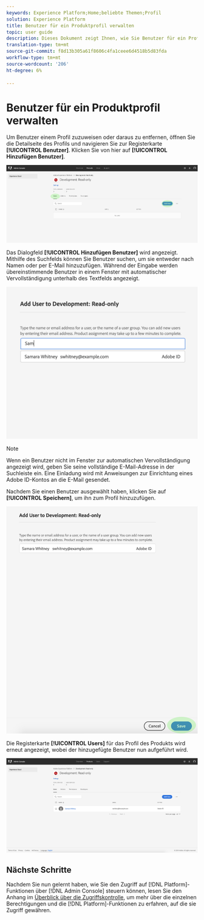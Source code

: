 ```yaml
---
keywords: Experience Platform;Home;beliebte Themen;Profil
solution: Experience Platform
title: Benutzer für ein Produktprofil verwalten
topic: user guide
description: Dieses Dokument zeigt Ihnen, wie Sie Benutzer für ein Profil in der Benutzeroberfläche von Adobe Experience Platform verwalten.
translation-type: tm+mt
source-git-commit: f8d13b305a61f8606c4fa1ceee6d4518b5d83fda
workflow-type: tm+mt
source-wordcount: '206'
ht-degree: 6%

---
```



# Benutzer für ein Produktprofil verwalten

Um Benutzer einem Profil zuzuweisen oder daraus zu entfernen, öffnen Sie die Detailseite des Profils und navigieren Sie zur Registerkarte **[!UICONTROL Benutzer]**. Klicken Sie von hier auf **[!UICONTROL Hinzufügen Benutzer]**.

![add-users-button](../images/add-users-button.png)

Das Dialogfeld **[!UICONTROL Hinzufügen Benutzer]** wird angezeigt. Mithilfe des Suchfelds können Sie Benutzer suchen, um sie entweder nach Namen oder per E-Mail hinzuzufügen. Während der Eingabe werden übereinstimmende Benutzer in einem Fenster mit automatischer Vervollständigung unterhalb des Textfelds angezeigt.

![add-user-autocomplete](../images/add-user-autocomplete.png)

>[!NOTE]
>
>Wenn ein Benutzer nicht im Fenster zur automatischen Vervollständigung angezeigt wird, geben Sie seine vollständige E-Mail-Adresse in der Suchleiste ein. Eine Einladung wird mit Anweisungen zur Einrichtung eines Adobe ID-Kontos an die E-Mail gesendet.

Nachdem Sie einen Benutzer ausgewählt haben, klicken Sie auf **[!UICONTROL Speichern]**, um ihn zum Profil hinzuzufügen.

![add-user-save](../images/add-user-save.png)

Die Registerkarte **[!UICONTROL Users]** für das Profil des Produkts wird erneut angezeigt, wobei der hinzugefügte Benutzer nun aufgeführt wird.

![vom Benutzer hinzugefügt](../images/user-added.png)

## Nächste Schritte

Nachdem Sie nun gelernt haben, wie Sie den Zugriff auf [!DNL Platform]-Funktionen über [!DNL Admin Console] steuern können, lesen Sie den Anhang im [Überblick über die Zugriffskontrolle](../home.md), um mehr über die einzelnen Berechtigungen und die [!DNL Platform]-Funktionen zu erfahren, auf die sie Zugriff gewähren.